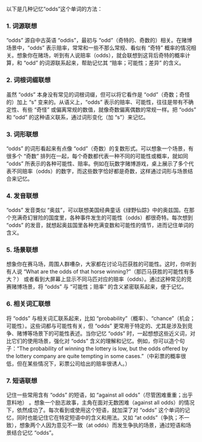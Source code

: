 以下是几种记忆“odds”这个单词的方法：

### 1. 词源联想
“odds” 源自中古英语 “oddis”，最初与 “odd”（奇特的、奇数的）相关。在赌博场景中，“odds” 表示赔率，常常和一些不那么常规、看似有 “奇特” 概率的情况相关。想象你在赌场，听到有人说赔率（odds），就会联想到这背后奇特的概率计算，和 “odd” 的词源联系起来，帮助记忆其 “赔率；可能性；差异” 的含义。

### 2. 词根词缀联想
虽然 “odds” 本身没有常见的词根词缀，但可以将它看作是 “odd”（奇数；奇怪的）加上 “s” 变来的。从语义上，“odds” 表示的赔率、可能性，往往是带有不确定性、有些 “奇怪” 或偏离常规的数值，就像奇数偏离偶数的常规一样。把 “odds” 和 “odd” 的这种语义联系，通过词形变化（加 “s”）来记忆。

### 3. 词形联想
“odds” 的词形看起来有点像 “odd”（奇数）的复数形式。可以想象一个场景，有很多个 “奇数” 排列在一起，每个奇数都代表一种不同的可能性或概率，就如同 “odds” 所表示的各种可能性、赔率。例如在玩数字赌博游戏，桌上展示了多个代表不同赔率（odds）的数字，而这些数字恰好都是奇数，这样通过词形与场景结合来记忆。

### 4. 发音联想
“odds” 发音类似 “奥兹”，可以联想美国经典童话《绿野仙踪》中的奥兹国。在那个充满奇幻冒险的国度里，各种事件发生的可能性（odds）都很奇特。每次想到 “odds” 的发音，就想起奥兹国里各种充满变数和可能性的情节，进而记住单词的含义。

### 5. 场景联想
想象你在赛马场，周围人群嘈杂，大家都在讨论马匹获胜的可能性。这时，你听到有人说 “What are the odds of that horse winning?”（那匹马获胜的可能性有多大？） 或者看到大屏幕上显示不同马匹对应的赔率（odds）。通过这种常见的竞赛赌博场景，将 “odds” 与 “可能性；赔率” 的含义紧密联系起来，便于记忆。

### 6. 相关词汇联想
将 “odds” 与相关词汇联系起来，比如 “probability”（概率）、“chance”（机会；可能性）。这些词都与可能性有关，但 “odds” 更常用于特定的、尤其是涉及到竞争、赌博等场景下的可能性表述。当你记忆 “odds” 时，一起想想这些近义词，对比它们的使用场景，强化对 “odds” 含义的理解和记忆。例如，你可以造个句子：“The probability of winning the lottery is low, but the odds offered by the lottery company are quite tempting in some cases.”（中彩票的概率很低，但在某些情况下，彩票公司给出的赔率很诱人。）

### 7. 短语联想
记住一些常用含有 “odds” 的短语，如 “against all odds”（尽管困难重重；出乎意料地） 。想象一个励志故事，主角在面对无数困难（against all odds）的情况下，依然成功了。每次看到或使用这个短语，就加深了对 “odds” 这个单词的记忆，同时也能记住它在特定短语中的含义和用法。又如 “at odds”（争执；不一致），想象两个人因为意见不一致（at odds）而发生争执的场景，通过短语和场景结合记忆 “odds”。 